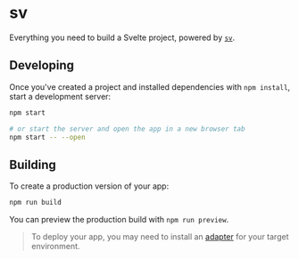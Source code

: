 # sv

Everything you need to build a Svelte project, powered by [`sv`](https://github.com/sveltejs/cli).


## Developing

Once you've created a project and installed dependencies with `npm install`, start a development server:

```bash
npm start

# or start the server and open the app in a new browser tab
npm start -- --open
```

## Building

To create a production version of your app:

```bash
npm run build
```

You can preview the production build with `npm run preview`.

> To deploy your app, you may need to install an [adapter](https://svelte.dev/docs/kit/adapters) for your target environment.
